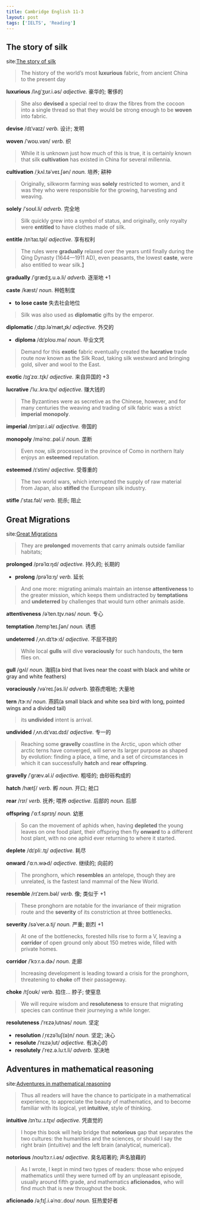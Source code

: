 ```yaml
---
title: Cambridge English 11-3
layout: post
tags: ['IELTS', 'Reading']
---
```


## The story of silk

site:[The story of silk](https://mini-ielts.com/400/reading/the-story-of-silk)

> The history of the world’s most **luxurious** fabric, from ancient China to the present day

**luxurious** /lʌɡˈʒʊr.i.əs/ *adjective.* 豪华的; 奢侈的

> She also **devised** a special reel to draw the fibres from the cocoon into a single thread so that they would be strong enough to be **woven** into fabric.

**devise** /dɪˈvaɪz/ *verb.* 设计; 发明

**woven** /ˈwoʊ.vən/ *verb.* 织

> While it is unknown just how much of this is true, it is certainly known that silk **cultivation** has existed in China for several millennia.

**cultivation** /ˌkʌl.təˈveɪ.ʃən/ *noun.* 培养; 耕种

> Originally, silkworm farming was **solely** restricted to women, and it was they who were responsible for the growing, harvesting and weaving.

**solely** /ˈsoʊl.li/ *adverb.* 完全地

> Silk quickly grew into a symbol of status, and originally, only royalty were **entitled** to have clothes made of silk.

**entitle** /ɪnˈtaɪ.t̬əl/ *adjective.* 享有权利

> The rules were **gradually** relaxed over the years until finally during the Qing Dynasty (1644—1911 AD), even peasants, the lowest **caste**, were also entitled to wear silk.】

**gradually** /ˈɡrædʒ.u.ə.li/ *adverb.* 逐渐地 +1

**caste** /kæst/ *noun.* 种姓制度

- **to lose caste** 失去社会地位

> Silk was also used as **diplomatic** gifts by the emperor.

**diplomatic** /ˌdɪp.ləˈmæt̬.ɪk/ *adjective.* 外交的

- **diploma** /dɪˈploʊ.mə/ *noun.* 毕业文凭

> Demand for this **exotic** fabric eventually created the **lucrative** trade route now known as the Silk Road, taking silk westward and bringing gold, silver and wool to the East.

**exotic** /ɪɡˈzɑː.t̬ɪk/ *adjective.* 来自异国的 +3

**lucrative** /ˈluː.krə.t̬ɪv/ *adjective.* 赚大钱的

> The Byzantines were as secretive as the Chinese, however, and for many centuries the weaving and trading of silk fabric was a strict **imperial** **monopoly**.

**imperial** /ɪmˈpɪr.i.əl/ *adjective.* 帝国的

**monopoly** /məˈnɑː.pəl.i/ *noun.* 垄断

> Even now, silk processed in the province of Como in northern Italy enjoys an **esteemed** reputation.

**esteemed** /ɪˈstim/ *adjective.* 受尊重的

> The two world wars, which interrupted the supply of raw material from Japan, also **stifled** the European silk industry.

**stifle** /ˈstaɪ.fəl/ *verb.* 扼杀; 阻止

## Great Migrations

site:[Great Migrations](https://mini-ielts.com/401/reading/great-migrations)

> They are **prolonged** movements that carry animals outside familiar habitats;

**prolonged** /prəˈlɑːŋd/ *adjective.* 持久的; 长期的

- **prolong** /prəˈlɑːŋ/ *verb.* 延长

> And one more: migrating animals maintain an intense **attentiveness** to the greater mission, which keeps them undistracted by **temptations** and **undeterred** by challenges that would turn other animals aside. 

**attentiveness** /əˈten.t̬ɪv.nəs/ *noun.* 专心

**temptation** /tempˈteɪ.ʃən/ *noun.* 诱惑

**undeterred** /ˌʌn.dɪˈtɝːd/ *adjective.* 不屈不挠的

> While local **gulls** will dive **voraciously** for such handouts, the **tern** flies on.

**gull** /ɡʌl/ *noun.* 海鸥(a bird that lives near the coast with black and white or gray and white feathers)

**voraciously** /vəˈreɪ.ʃəs.li/ *adverb.* 狼吞虎咽地; 大量地

**tern** /tɝːn/ *noun.* 燕鸥(a small black and white sea bird with long, pointed wings and a divided tail)

> its **undivided** intent is arrival.

**undivided** /ˌʌn.dɪˈvaɪ.dɪd/ *adjective.* 专一的

> Reaching some **gravelly** coastline in the Arctic, upon which other arctic terns have converged, will serve its larger purpose as shaped by evolution: finding a place, a time, and a set of circumstances in which it can successfully **hatch** and **rear** **offspring**.

**gravelly** /ˈɡræv.əl.i/ *adjective.* 粗哑的; 由砂砾构成的

**hatch** /hætʃ/ *verb.* 孵 *noun.* 开口; 舱口

**rear** /rɪr/ *verb.* 抚养; 喂养 *adjective.* 后部的 *noun.* 后部

**offspring** /ˈɑːf.sprɪŋ/ *noun.* 幼崽

> So can the movement of aphids when, having **depleted** the young leaves on one food plant, their offspring then fly **onward** to a different host plant, with no one aphid ever returning to where it started.

**deplete** /dɪˈpliː.t̬ɪ/ *adjective.* 耗尽

**onward** /ˈɑːn.wɚd/ *adjective.* 继续的; 向前的

> The pronghorn, which **resembles** an antelope, though they are unrelated, is the fastest land mammal of the New World.

**resemble** /rɪˈzem.bəl/ *verb.* 像; 类似于 +1

> These pronghorn are notable for the invariance of their migration route and the **severity** of its constriction at three bottlenecks.

**severity** /səˈver.ə.t̬i/ *noun.* 严重; 剧烈 +1

> At one of the bottlenecks, forested hills rise to form a V, leaving a **corridor** of open ground only about 150 metres wide, filled with private homes.

**corridor** /ˈkɔːr.ə.dɚ/ *noun.* 走廊

> Increasing development is leading toward a crisis for the pronghorn, threatening to **choke** off their passageway.

**choke** /tʃoʊk/ *verb.* 掐住... 脖子; 使窒息

> We will require wisdom and **resoluteness** to ensure that migrating species can continue their journeying a while longer.

**resoluteness** /ˈrɛzəˌlutnəs/ *noun.* 坚定

- **resolution** /ˌrɛzəˈluʃ(ə)n/ *noun.* 坚定; 决心
- **resolute** /ˈrɛzəˌlut/ *adjective.* 有决心的
- **resolutely** /ˈrez.ə.luːt.li/ *adverb.* 坚决地

## Adventures in mathematical reasoning

site:[Adventures in mathematical reasoning](https://mini-ielts.com/402/reading/adventures-in-mathematical-reasoning)

> Thus all readers will have the chance to participate in a mathematical experience, to appreciate the beauty of mathematics, and to become familiar with its logical, yet **intuitive**, style of thinking.

**intuitive** /ɪnˈtuː.ɪ.t̬ɪv/ *adjective.* 凭直觉的

> I hope this book will help bridge that **notorious** gap that separates the two cultures: the humanities and the sciences, or should I say the right brain (intuitive) and the left brain (analytical, numerical).

**notorious** /noʊˈtɔːr.i.əs/ *adjective.* 臭名昭著的; 声名狼藉的

> As I wrote, I kept in mind two types of readers: those who enjoyed mathematics until they were turned off by an unpleasant episode, usually around fifth grade, and mathematics **aficionados**, who will find much that is new throughout the book.

**aficionado** /əˌfɪʃ.i.əˈnɑː.doʊ/ *noun.* 狂热爱好者

